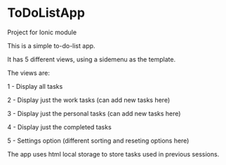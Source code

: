 # ToDoListApp
Project for Ionic module

This is a simple to-do-list app.

It has 5 different views, using a sidemenu as the template.

The views are:

1 - Display all tasks

2 - Display just the work tasks (can add new tasks here)

3 - Display just the personal tasks (can add new tasks here)

4 - Display just the completed tasks

5 - Settings option (different sorting and reseting options here)

The app uses html local storage to store tasks used in previous sessions.
